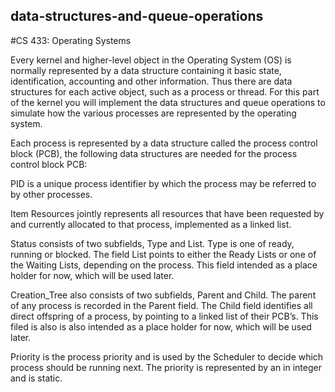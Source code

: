 ## data-structures-and-queue-operations
#CS 433: Operating Systems

Every kernel and higher-level object in the Operating System (OS) is normally
represented by a data structure containing it basic state, identification,
accounting and other information. Thus there are data structures for each active
object, such as a process or thread. For this part of the kernel you will
implement the data structures and queue operations to simulate how the various
processes are represented by the operating system.

Each process is represented by a data structure called the process control block
(PCB), the following data structures are needed for the process control block
PCB:

PID is a unique process identifier by which the process may be referred to by other processes.

Item Resources jointly represents all resources that have been requested by and currently allocated to that process, implemented as a linked list.

Status consists of two subfields, Type and List. Type is one of ready, running or blocked. The field List points to either the Ready Lists or one of the Waiting Lists, depending on the process. This field intended as a place holder for now, which will be used later.

Creation_Tree also consists of two subfields, Parent and Child.  The parent of any process is recorded in the Parent field.  The Child field identifies all direct offspring of a process, by pointing to a linked list of their PCB’s. This filed is also is also intended as a place holder for now, which will be used later.

Priority is the process priority and is used by the Scheduler to decide which process should be running next. The priority is represented by an in integer and is static.

